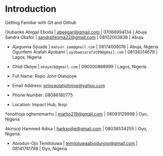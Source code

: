 # Introduction
Getting Familiar with Git and Github

Olubanke Abigail Eboda  | abeegarl@gmail.com | 07066994134 | Abuja
Sandra Okafor | sandraifeoma22@gmail.com | 08102003838 | Abuja
* Ajagunna Sijuade | `mahyor.sam@gmail.com` | 08174008016 | Abuja, Nigeria
Ogunfemi Arafah Ayobami | `ayobamiarafat09@gmail.com` | 08134314679 | Lagos, Nigeria
* Chidi Okoye | `okoyecb@gmail.com` | 090000888999 | Lagos, Nigeria


* Full Name: Ropo John Olatujoye
* Email Address: princeolatjohnjoe@yahoo.com
* Phone Number: 08086180775
* Location: Impact Hub, Ikoyi

*onothoja oghenemarho | marho219@gmail.com | 08093129998 | Oyo, Nigeria


Akinsoji Hammed Adisa | harksodje@gmail.com | 08038534255 | Oyo, Nigeria.

* Abiodun-Ojo Temiloluwa | temiloluwaabiodunojo@gmail.com | 08141741788 | Oyo, Nigeria
